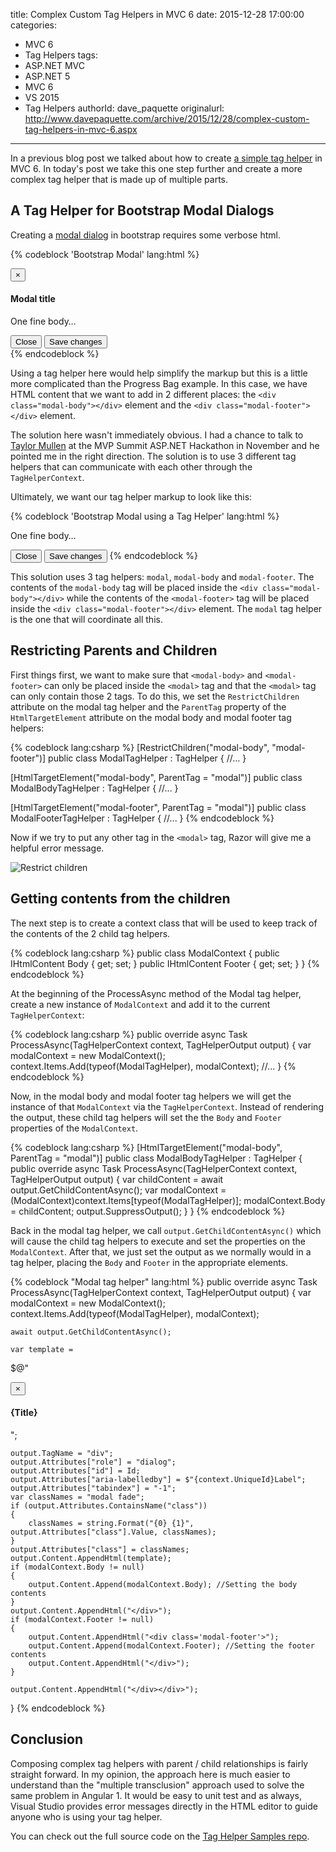 title: Complex Custom Tag Helpers in MVC 6
date: 2015-12-28 17:00:00
categories:
  - MVC 6
  - Tag Helpers
tags:
  - ASP.NET MVC
  - ASP.NET 5
  - MVC 6
  - VS 2015
  - Tag Helpers
authorId: dave_paquette
originalurl: http://www.davepaquette.com/archive/2015/12/28/complex-custom-tag-helpers-in-mvc-6.aspx
---
In a previous blog post we talked about how to create [a simple tag helper](http://www.davepaquette.com/archive/2015/06/22/creating-custom-mvc-6-tag-helpers.aspx) in MVC 6. In today's post we take this one step further and create a more complex tag helper that is made up of multiple parts.

<!-- more -->

## A Tag Helper for Bootstrap Modal Dialogs

Creating a [modal dialog](http://getbootstrap.com/javascript/#static-example) in bootstrap requires some verbose html.

{% codeblock 'Bootstrap Modal' lang:html %}
<div class="modal fade" tabindex="-1" role="dialog">
  <div class="modal-dialog">
    <div class="modal-content">
      <div class="modal-header">
        <button type="button" class="close" data-dismiss="modal" aria-label="Close"><span aria-hidden="true">&times;</span></button>
        <h4 class="modal-title">Modal title</h4>
      </div>
      <div class="modal-body">
        <p>One fine body&hellip;</p>
      </div>
      <div class="modal-footer">
        <button type="button" class="btn btn-default" data-dismiss="modal">Close</button>
        <button type="button" class="btn btn-primary">Save changes</button>
      </div>
    </div><!-- /.modal-content -->
  </div><!-- /.modal-dialog -->
</div><!-- /.modal -->
{% endcodeblock %}

Using a tag helper here would help simplify the markup but this is a little more complicated than the Progress Bag example. In this case, we have HTML content that we want to add in 2 different places: the `<div class="modal-body"></div>` element and the `<div class="modal-footer"></div>` element. 

The solution here wasn't immediately obvious. I had a chance to talk to [Taylor Mullen](https://twitter.com/ntaylormullen) at the MVP Summit ASP.NET Hackathon in November and he pointed me in the right direction. The solution is to use 3 different tag helpers that can communicate with each other through the `TagHelperContext`.

Ultimately, we want our tag helper markup to look like this:

{% codeblock 'Bootstrap Modal using a Tag Helper' lang:html %}
<modal title="Modal title">
    <modal-body>
        <p>One fine body&hellip;</p>
    </modal-body>
    <modal-footer>
        <button type="button" class="btn btn-default" data-dismiss="modal">Close</button>
        <button type="button" class="btn btn-primary">Save changes</button>
    </modal-footer>
</modal>
{% endcodeblock %}

This solution uses 3 tag helpers: `modal`, `modal-body` and `modal-footer`. The contents of the `modal-body` tag will be placed inside the `<div class="modal-body"></div>` while the contents of the `<modal-footer>` tag will be placed inside the `<div class="modal-footer"></div>` element. The `modal` tag helper is the one that will coordinate all this.

## Restricting Parents and Children
First things first, we want to make sure that `<modal-body>` and `<modal-footer>` can only be placed inside the `<modal>` tag and that the `<modal>` tag can only contain those 2 tags. To do this, we set the `RestrictChildren` attribute on the modal tag helper and the `ParentTag` property of the `HtmlTargetElement` attribute on the modal body and modal footer tag helpers:


{% codeblock lang:csharp  %}
[RestrictChildren("modal-body", "modal-footer")]
public class ModalTagHelper : TagHelper
{
     //...
}

[HtmlTargetElement("modal-body", ParentTag = "modal")]
public class ModalBodyTagHelper : TagHelper
{
    //...
}

[HtmlTargetElement("modal-footer", ParentTag = "modal")]
public class ModalFooterTagHelper : TagHelper
{
    //...
}
{% endcodeblock %}

Now if we try to put any other tag in the `<modal>` tag, Razor will give me a helpful error message.

![Restrict children](http://www.davepaquette.com/images/restrict-children-razor-error.png "Restricting child elements in tag helpers")
 
## Getting contents from the children

The next step is to create a context class that will be used to keep track of the contents of the 2 child tag helpers.

{% codeblock lang:csharp %}
public class ModalContext
{
    public IHtmlContent Body { get; set; }
    public IHtmlContent Footer { get; set; }
}
{% endcodeblock %}

At the beginning of the ProcessAsync method of the Modal tag helper, create a new instance of `ModalContext` and add it to the current `TagHelperContext`:

{% codeblock lang:csharp %}
public override async Task ProcessAsync(TagHelperContext context, TagHelperOutput output)
{
    var modalContext = new ModalContext();
    context.Items.Add(typeof(ModalTagHelper), modalContext);
    //...
}
{% endcodeblock %}

Now, in the modal body and modal footer tag helpers we will get the instance of that `ModalContext` via the `TagHelperContext`. Instead of rendering the output, these child tag helpers will set the the `Body` and `Footer` properties of the `ModalContext`.

{% codeblock lang:csharp %}
[HtmlTargetElement("modal-body", ParentTag = "modal")]
public class ModalBodyTagHelper : TagHelper
{
    public override async Task ProcessAsync(TagHelperContext context, TagHelperOutput output)
    {
        var childContent = await output.GetChildContentAsync();
        var modalContext = (ModalContext)context.Items[typeof(ModalTagHelper)];
        modalContext.Body = childContent;
        output.SuppressOutput();
    }
}
{% endcodeblock %}

Back in the modal tag helper, we call `output.GetChildContentAsync()` which will cause the child tag helpers to execute and set the properties on the `ModalContext`. After that, we just set the output as we normally would in a tag helper, placing the `Body` and `Footer` in the appropriate elements.

{% codeblock "Modal tag helper" lang:html %}
public override async Task ProcessAsync(TagHelperContext context, TagHelperOutput output)
{
    var modalContext = new ModalContext();
    context.Items.Add(typeof(ModalTagHelper), modalContext);

    await output.GetChildContentAsync();

    var template =
$@"<div class='modal-dialog' role='document'>
<div class='modal-content'>
<div class='modal-header'>
<button type = 'button' class='close' data-dismiss='modal' aria-label='Close'><span aria-hidden='true'>&times;</span></button>
<h4 class='modal-title' id='{context.UniqueId}Label'>{Title}</h4>
</div>
<div class='modal-body'>";

    output.TagName = "div";
    output.Attributes["role"] = "dialog";
    output.Attributes["id"] = Id;
    output.Attributes["aria-labelledby"] = $"{context.UniqueId}Label";
    output.Attributes["tabindex"] = "-1";
    var classNames = "modal fade";
    if (output.Attributes.ContainsName("class"))
    {
        classNames = string.Format("{0} {1}", output.Attributes["class"].Value, classNames);
    }
    output.Attributes["class"] = classNames;
    output.Content.AppendHtml(template);
    if (modalContext.Body != null)
    {
        output.Content.Append(modalContext.Body); //Setting the body contents
    }
    output.Content.AppendHtml("</div>");
    if (modalContext.Footer != null)
    {
        output.Content.AppendHtml("<div class='modal-footer'>");
        output.Content.Append(modalContext.Footer); //Setting the footer contents
        output.Content.AppendHtml("</div>");
    }
    
    output.Content.AppendHtml("</div></div>");
}
{% endcodeblock %}

## Conclusion
Composing complex tag helpers with parent / child relationships is fairly straight forward. In my opinion, the approach here is much easier to understand than the "multiple transclusion" approach used to solve the same problem in Angular 1. It would be easy to unit test and as always, Visual Studio provides error messages directly in the HTML editor to guide anyone who is using your tag helper.

You can check out the full source code on the [Tag Helper Samples repo](https://github.com/dpaquette/TagHelperSamples).
 